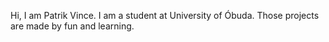 Hi, I am Patrik Vince.
I am a student at University of Óbuda.
Those projects are made by fun and learning.
